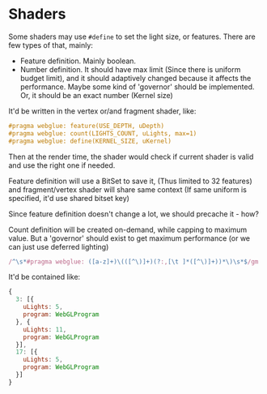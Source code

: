 # Shaders
Some shaders may use `#define` to set the light size, or features.
There are few types of that, mainly:

- Feature definition. Mainly boolean.
- Number definition. It should have max limit (Since there is uniform budget
  limit), and it should adaptively changed because it affects the performance.
  Maybe some kind of 'governor' should be implemented.
  Or, it should be an exact number (Kernel size)

It'd be written in the vertex or/and fragment shader, like:

```glsl
#pragma webglue: feature(USE_DEPTH, uDepth)
#pragma webglue: count(LIGHTS_COUNT, uLights, max=1)
#pragma webglue: define(KERNEL_SIZE, uKernel)
```

Then at the render time, the shader would check if current shader is valid
and use the right one if needed.

Feature definition will use a BitSet to save it, (Thus limited to 32 features)
and fragment/vertex shader will share same context (If same uniform is
specified, it'd use shared bitset key)

Since feature definition doesn't change a lot, we should precache it - how?

Count definition will be created on-demand, while capping to maximum value.
But a 'governor' should exist to get maximum performance (or we can just use
deferred lighting)

```js
/^\s*#pragma webglue: ([a-z]+)\(([^\)]+)(?:,[\t ]*([^\)]+))*\)\s*$/gm
```

It'd be contained like:
```js
{
  3: [{
    uLights: 5,
    program: WebGLProgram
  }, {
    uLights: 11,
    program: WebGLProgram
  }],
  17: [{
    uLights: 5,
    program: WebGLProgram
  }]
}
```

